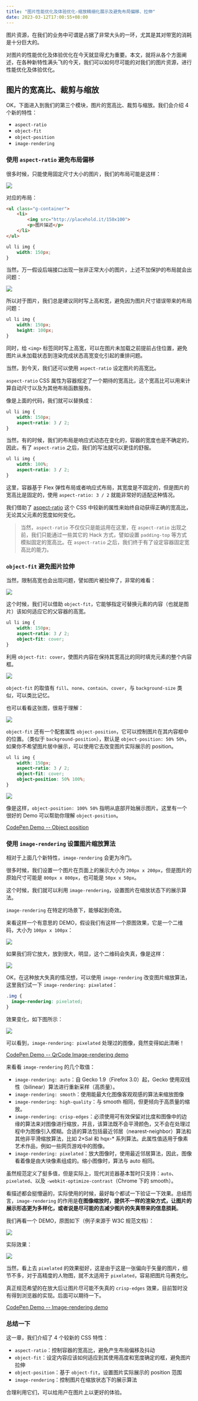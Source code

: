 ```yaml
---
title: "图片性能优化及体验优化-缩放精细化展示及避免布局偏移、拉伸"
date: 2023-03-12T17:00:55+08:00
---
```


图片资源，在我们的业务中可谓是占据了非常大头的一环，尤其是其对带宽的消耗是十分巨大的。

对图片的性能优化及体验优化在今天就显得尤为重要。本文，就将从各个方面阐述，在各种新特性满头飞的今天，我们可以如何尽可能的对我们的图片资源，进行性能优化及体验优化。

## 图片的宽高比、裁剪与缩放

OK，下面进入到我们的第三个模块，图片的宽高比、裁剪与缩放。我们会介绍 4 个新的特性：

- `aspect-ratio`
- `object-fit`
- `object-position`
- `image-rendering`

### 使用 `aspect-ratio` 避免布局偏移

很多时候，只能使用固定尺寸大小的图片，我们的布局可能是这样：

![](https://p6-juejin.byteimg.com/tos-cn-i-k3u1fbpfcp/cdbcc2bfca8544529a0f45fe631a62ab~tplv-k3u1fbpfcp-zoom-in-crop-mark:4536:0:0:0.awebp?)

对应的布局：

```HTML
<ul class="g-container">
    <li>
        <img src="http://placehold.it/150x100">
        <p>图片描述</p>
    </li>
</ul>
```

```CSS
ul li img {
    width: 150px;
}
```

当然，万一假设后端接口出现一张非正常大小的图片，上述不加保护的布局就会出问题：

![](https://p1-juejin.byteimg.com/tos-cn-i-k3u1fbpfcp/0d1a1072074f45478e0533e4bc05d4c5~tplv-k3u1fbpfcp-zoom-in-crop-mark:4536:0:0:0.awebp?)

所以对于图片，我们总是建议同时写上高和宽，避免因为图片尺寸错误带来的布局问题：

```CSS
ul li img {
    width: 150px;
    height: 100px;
}
```

同时，给 `<img>` 标签同时写上高宽，可以在图片未加载之前提前占住位置，避免图片从未加载状态到渲染完成状态高宽变化引起的重排问题。

当然，到今天，我们还可以使用 `aspect-ratio` 设定图片的高宽比。

`aspect-ratio` CSS 属性为容器规定了一个期待的宽高比，这个宽高比可以用来计算自动尺寸以及为其他布局函数服务。

像是上面的代码，我们就可以替换成：

```CSS
ul li img {
    width: 150px;
    aspect-ratio: 3 / 2;
}
```

当然，有的时候，我们的布局是响应式动态在变化的，容器的宽度也是不确定的，因此，有了 `aspect-ratio` 之后，我们的写法就可以更佳的舒服。

```CSS
ul li img {
    width: 100%;
    aspect-ratio: 3 / 2;
}
```

这里，容器基于 Flex 弹性布局或者响应式布局，其宽度是不固定的，但是图片的宽高比是固定的，使用 `aspect-ratio: 3 / 2` 就能非常好的适配这种情况。

我们借助了 [aspect-ratio](https://developer.mozilla.org/en-US/docs/Web/CSS/aspect-ratio) 这个 CSS 中较新的属性来始终自动获得正确的宽高比，无论其父元素的宽度如何变化。

> 当然，`aspect-ratio` 不仅仅只是能运用在这里，在 `aspect-ratio` 出现之前，我们只能通过一些其它的 Hack 方式，譬如设置 `padding-top` 等方式模拟固定的宽高比。在 `aspect-ratio` 之后，我们终于有了设定容器固定宽高比的能力。

### `object-fit` 避免图片拉伸

当然，限制高宽也会出现问题，譬如图片被拉伸了，非常的难看：

![](https://p3-juejin.byteimg.com/tos-cn-i-k3u1fbpfcp/b477962b361c491a8e6e47bd054e2c95~tplv-k3u1fbpfcp-zoom-in-crop-mark:4536:0:0:0.awebp)

这个时候，我们可以借助 `object-fit`，它能够指定可替换元素的内容（也就是图片）该如何适应它的父容器的高宽。

```CSS
ul li img {
    width: 150px;
    aspect-ratio: 3 / 2;
    object-fit: cover;
}
```

利用 `object-fit: cover`，使图片内容在保持其宽高比的同时填充元素的整个内容框。

![](https://p3-juejin.byteimg.com/tos-cn-i-k3u1fbpfcp/6b7060a6c62641c8ba4ab60950283f0b~tplv-k3u1fbpfcp-zoom-in-crop-mark:4536:0:0:0.awebp)

`object-fit` 的取值有 `fill`、`none`、`contain`、`cover`，与 `background-size` 类似，可以类比记忆。

也可以看看这张图，很易于理解：

![](https://p9-juejin.byteimg.com/tos-cn-i-k3u1fbpfcp/c8ad645c04b245f58bd5287d749800e5~tplv-k3u1fbpfcp-zoom-in-crop-mark:4536:0:0:0.awebp?)

`object-fit` 还有一个配套属性 `object-position`，它可以控制图片在其内容框中的位置。（类似于 `background-position`），默认是 `object-position: 50% 50%`，如果你不希望图片居中展示，可以使用它去改变图片实际展示的 position。

```CSS
ul li img {
    width: 150px;
    aspect-ratio: 3 / 2;
    object-fit: cover;
    object-position: 50% 100%;
}
```

![](https://p3-juejin.byteimg.com/tos-cn-i-k3u1fbpfcp/16cadfa094c14755a9fc7773be672647~tplv-k3u1fbpfcp-zoom-in-crop-mark:4536:0:0:0.awebp)

像是这样，`object-position: 100% 50%` 指明从底部开始展示图片。这里有一个很好的 Demo 可以帮助你理解 `object-position`。

[CodePen Demo -- Object position](https://codepen.io/robinrendle/pen/raGOOJ)

### 使用 `image-rendering` 设置图片缩放算法

相对于上面几个新特性，`image-rendering` 会更为冷门。

很多时候，我们设置一个图片在页面上的展示大小为 `200px x 200px`，但是图片的原始尺寸可能是 `800px x 800px`，也可能是 `50px x 50px`。

这个时候，我们就可以利用 `image-rendering`，设置图片在缩放状态下的展示算法。

`image-rendering` 在特定的场景下，能够起到奇效。

来看这样一个有意思的 DEMO，假设我们有这样一个原图效果，它是一个二维码，大小为 `100px x 100px`：

![](https://p9-juejin.byteimg.com/tos-cn-i-k3u1fbpfcp/0150220440284dbe81554b14f6a49803~tplv-k3u1fbpfcp-zoom-in-crop-mark:4536:0:0:0.awebp?)

如果我们将它放大，放到很大，明显，这个二维码会失真，像是这样：

![](https://p1-juejin.byteimg.com/tos-cn-i-k3u1fbpfcp/f638be701feb4af191af91b1c8cf4ce7~tplv-k3u1fbpfcp-zoom-in-crop-mark:4536:0:0:0.awebp?)

OK，在这种放大失真的情况想，可以使用 `image-rendering` 改变图片缩放算法，这里我们试一下 `image-rendering: pixelated`：

```CSS
.img {
  image-rendering: pixelated;
}
```

效果变化，如下图所示：

![](https://p9-juejin.byteimg.com/tos-cn-i-k3u1fbpfcp/31b3704ce64e4238a023411eb97b64fe~tplv-k3u1fbpfcp-zoom-in-crop-mark:4536:0:0:0.awebp?)

可以看到，`image-rendering: pixelated` 处理过的图像，竟然变得如此清晰！

[CodePen Demo -- QrCode Image-rendering demo](https://codepen.io/Chokcoco/pen/gOdPwzz)

来看看 `image-rendering` 的几个取值：

- `image-rendering: auto`：自 Gecko 1.9（Firefox 3.0）起，Gecko 使用双线性（bilinear）算法进行重新采样（高质量）。
- `image-rendering: smooth`：使用能最大化图像客观观感的算法来缩放图像
- `image-rendering: high-quality`：与 smooth 相同，但更倾向于高质量的缩放。
- `image-rendering: crisp-edges`：必须使用可有效保留对比度和图像中的边缘的算法来对图像进行缩放，并且，该算法既不会平滑颜色，又不会在处理过程中为图像引入模糊。合适的算法包括最近邻居（nearest-neighbor）算法和其他非平滑缩放算法，比如 2×SaI 和 hqx-\* 系列算法。此属性值适用于像素艺术作品，例如一些网页游戏中的图像。
- `image-rendering: pixelated`：放大图像时，使用最近邻居算法，因此，图像看着像是由大块像素组成的。缩小图像时，算法与 auto 相同。

虽然规范定义了挺多值，但是实际上，现代浏览器基本暂时只支持：`auto`、`pixelated`、以及 `-webkit-optimize-contrast`（Chrome 下的 smooth）。

看描述都会挺懵逼的，实际使用的时候，最好每个都试一下验证一下效果。总结而言，`image-rendering` 的作用是**在图像缩放时，提供不一样的渲染方式，让图片的展示形态更为多样化，或者说是尽可能的去减少图片的失真带来的信息损耗**。

我们再看一个 DEMO，原图如下（例子来源于 W3C 规范文档）：

![](https://p1-juejin.byteimg.com/tos-cn-i-k3u1fbpfcp/d3f4aee4996840be963884ac40877dd7~tplv-k3u1fbpfcp-zoom-in-crop-mark:4536:0:0:0.awebp?)

实际效果：

![](https://p9-juejin.byteimg.com/tos-cn-i-k3u1fbpfcp/00c9d0bc1b8749768252766e71f6516c~tplv-k3u1fbpfcp-zoom-in-crop-mark:4536:0:0:0.awebp?)

当然，看上去 `pixelated` 的效果挺好，这是由于这是一张偏向于矢量的图片，细节不多，对于高精度的人物图，就不太适用于 `pixelated`，容易把图片马赛克化。

真正规范希望的在放大后让图片尽可能不失真的 `crisp-edges` 效果，目前暂时没有得到浏览器的实现。后面可以期待一下。

[CodePen Demo -- Image-rendering demo](https://codepen.io/Chokcoco/pen/XWPXjvj)

### 总结一下

这一章，我们介绍了 4 个较新的 CSS 特性：

- `aspect-ratio`：控制容器的宽高比，避免产生布局偏移及抖动
- `object-fit`：设定内容应该如何适应到其使用高度和宽度确定的框，避免图片拉伸
- `object-position`：基于 `object-fit`，设置图片实际展示的 position 范围
- `image-rendering`：控制图片在缩放状态下的展示算法

合理利用它们，可以给用户在图片上以更好的体验。